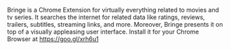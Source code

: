 Bringe is a Chrome Extension for virtually everything related to movies and tv series.
It searches the internet for related data like ratings, reviews, trailers, subtitles, streaming links, and more.
Moreover, Bringe presents it on top of a visually appleasing user interface.
Install it for your Chrome Browser at https://goo.gl/xrh6u1
